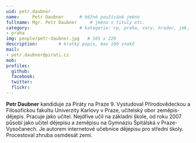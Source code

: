 ```yaml
---
uid: petr.daubner
name:     Petr Daubner  	# běžně používáné jméno
fullname: Mgr. Petr Daubner 	# jméno s tituly etc.
category:                 	# kategorie: rp, praha, vary, hradec, jmk, senat
- praha
img: people/petr-daubner.jpg   # 165 x 220
description:      	# kratký popis, max 160 znaků
mail:
- petr.daubner@pirati.cz
mob:			 
profiles:
  github:       
  facebook:  
  twitter: 		  
  flickr:		  
---
```


**Petr Daubner** kandiduje za Piráty na Praze 9. Vystudoval Přírodovědeckou a Filosofickou fakultu Univerzity Karlovy v Praze, učitelský obor zeměpis-dějepis. Pracuje jako učitel. Nejdříve učil na základní škole, od roku 2007 působí jako učitel dějepisu a zeměpisu na Gymnáziu Špitálská v Praze-Vysočanech. Je autorem internetové učebnice dějepisu pro střední školy. Procestoval zhruba osmdesát zemí. 
